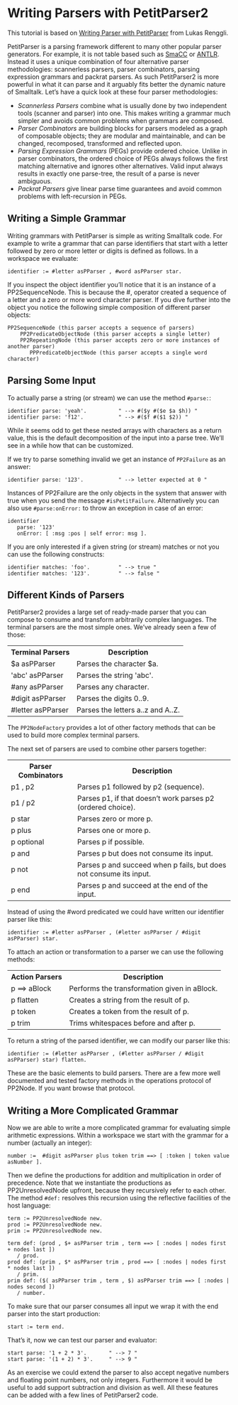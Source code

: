 # Writing Parsers with PetitParser2
This tutorial is based on [Writing Parser with PetitParser](https://www.lukas-renggli.ch/blog/petitparser-1) from Lukas Renggli.

PetitParser is a parsing framework different to many other popular parser generators. 
For example, it is not table based such as [SmaCC](https://github.com/SmaCCRefactoring/SmaCC) or [ANTLR](https://www.antlr.org/). 
Instead it uses a unique combination of four alternative parser methodologies: scannerless parsers, parser combinators, parsing expression grammars and packrat parsers. 
As such PetitParser2 is more powerful in what it can parse and it arguably fits better the dynamic nature of Smalltalk. 
Let’s have a quick look at these four parser methodologies:

- *Scannerless Parsers* combine what is usually done by two independent tools (scanner and parser) into one. This makes writing a grammar much simpler and avoids common problems when grammars are composed.
- *Parser Combinators* are building blocks for parsers modeled as a graph of composable objects; they are modular and maintainable, and can be changed, recomposed, transformed and reflected upon.
- *Parsing Expression Grammars* (PEGs) provide ordered choice. Unlike in parser combinators, the ordered choice of PEGs always follows the first matching alternative and ignores other alternatives. Valid input always results in exactly one parse-tree, the result of a parse is never ambiguous.
- *Packrat Parsers* give linear parse time guarantees and avoid common problems with left-recursion in PEGs.

## Writing a Simple Grammar
Writing grammars with PetitParser is simple as writing Smalltalk code. 
For example to write a grammar that can parse identifiers that start with a letter followed by zero or more letter or digits is defined as follows. 
In a workspace we evaluate:

```smalltalk
identifier := #letter asPParser , #word asPParser star.
``` 

If you inspect the object identifier you’ll notice that it is an instance of a PP2SequenceNode. 
This is because the #, operator created a sequence of a letter and a zero or more word character parser. 
If you dive further into the object you notice the following simple composition of different parser objects:

```
PP2SequenceNode (this parser accepts a sequence of parsers)
    PP2PredicateObjectNode (this parser accepts a single letter)
    PP2RepeatingNode (this parser accepts zero or more instances of another parser)
       PPPredicateObjectNode (this parser accepts a single word character)
```

## Parsing Some Input
To actually parse a string (or stream) we can use the method `#parse:`:

```smalltalk
identifier parse: 'yeah'.          " --> #($y #($e $a $h)) "
identifier parse: 'f12'.           " --> #($f #($1 $2)) "
```

While it seems odd to get these nested arrays with characters as a return value, this is the default decomposition of the input into a parse tree. 
We’ll see in a while how that can be customized.

If we try to parse something invalid we get an instance of `PP2Failure` as an answer:

```smalltalk
identifier parse: '123'.           " --> letter expected at 0 "
```

Instances of PP2Failure are the only objects in the system that answer with true when you send the message `#isPetitFailure`. 
Alternatively you can also use `#parse:onError:` to throw an exception in case of an error:

```smalltalk
identifier
   parse: '123'
   onError: [ :msg :pos | self error: msg ].
```

If you are only interested if a given string (or stream) matches or not you can use the following constructs:

```smalltalk
identifier matches: 'foo'.         " --> true "
identifier matches: '123'.         " --> false "
```

## Different Kinds of Parsers
PetitParser2 provides a large set of ready-made parser that you can compose to consume and transform arbitrarily complex languages. 
The terminal parsers are the most simple ones. 
We’ve already seen a few of those:

<table>
<tr><th>Terminal Parsers</th><th>Description</th></tr>
<tr><td>$a asPParser</td><td>	Parses the character $a.</td></tr>
<tr><td>'abc' asPParser</td><td>	Parses the string 'abc'.</td></tr>
<tr><td>#any asPParser</td><td>Parses any character.</td></tr>
<tr><td>#digit asPParser</td><td>Parses the digits 0..9.</td></tr>
<tr><td>#letter asPParser</td><td>Parses the letters a..z and A..Z.</td></tr>
</table>

The `PP2NodeFactory` provides a lot of other factory methods that can be used to build more complex terminal parsers.

The next set of parsers are used to combine other parsers together:

<table>
<tr><th>Parser Combinators</th><th>Description</th></tr>
<tr><td>p1 , p2</td><td>Parses p1 followed by p2 (sequence).</td></tr>
<tr><td>p1 / p2</td><td>Parses p1, if that doesn’t work parses p2 (ordered choice).</td></tr>
<tr><td>p star</td><td>Parses zero or more p.</td></tr>
<tr><td>p plus</td><td>Parses one or more p.</td></tr>
<tr><td>p optional</td><td>Parses p if possible.</td></tr>
<tr><td>p and</td><td>Parses p but does not consume its input.</td></tr>
<tr><td>p not</td><td>Parses p and succeed when p fails, but does not consume its input.</td></tr>
<tr><td>p end</td><td>Parses p and succeed at the end of the input.</td></tr>
</table>

Instead of using the #word predicated we could have written our identifier parser like this:

```smalltalk
identifier := #letter asPParser , (#letter asPParser / #digit asPParser) star.
```
To attach an action or transformation to a parser we can use the following methods:

<table>
<tr><th>Action Parsers</th><th>Description</th></tr>
<tr><td>p ==> aBlock</td><td>Performs the transformation given in aBlock.</td></tr>
<tr><td>p flatten</td><td>Creates a string from the result of p.</td></tr>
<tr><td>p token</td><td>Creates a token from the result of p.</td></tr>
<tr><td>p trim</td><td>Trims whitespaces before and after p.</td></tr>
</table>
To return a string of the parsed identifier, we can modify our parser like this:

```smalltalk
identifier := (#letter asPParser , (#letter asPParser / #digit asPParser) star) flatten.
```

These are the basic elements to build parsers. 
There are a few more well documented and tested factory methods in the operations protocol of PP2Node. 
If you want browse that protocol.

## Writing a More Complicated Grammar
Now we are able to write a more complicated grammar for evaluating simple arithmetic expressions. 
Within a workspace we start with the grammar for a number (actually an integer):

```smalltalk
number :=  #digit asPParser plus token trim ==> [ :token | token value asNumber ].
```

Then we define the productions for addition and multiplication in order of precedence. 
Note that we instantiate the productions as PP2UnresolvedNode upfront, because they recursively refer to each other. 
The method `#def:` resolves this recursion using the reflective facilities of the host language:

```smalltalk
term := PP2UnresolvedNode new.
prod := PP2UnresolvedNode new.
prim := PP2UnresolvedNode new.
 
term def: (prod , $+ asPParser trim , term ==> [ :nodes | nodes first + nodes last ])
   / prod.
prod def: (prim , $* asPParser trim , prod ==> [ :nodes | nodes first * nodes last ])
   / prim.
prim def: ($( asPParser trim , term , $) asPParser trim ==> [ :nodes | nodes second ])
   / number.
```

To make sure that our parser consumes all input we wrap it with the end parser into the start production:

```smalltalk
start := term end.
```

That’s it, now we can test our parser and evaluator:

```smalltalk
start parse: '1 + 2 * 3'.       " --> 7 "
start parse: '(1 + 2) * 3'.     " --> 9 "
```

As an exercise we could extend the parser to also accept negative numbers and floating point numbers, not only integers. 
Furthermore it would be useful to add support subtraction and division as well. 
All these features can be added with a few lines of PetitParser2 code.
